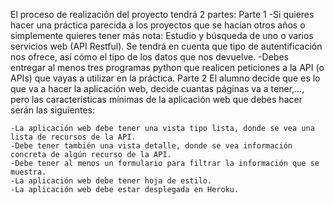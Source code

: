El proceso de realización del proyecto tendrá 2 partes:
Parte 1
	-Si quieres hacer una práctica parecida a los proyectos que se hacían otros años o simplemente quieres tener más nota: Estudio y búsqueda de uno o varios servicios web (API Restful). Se tendrá en cuenta que tipo de autentificación nos ofrece, así cómo el tipo de los datos que nos devuelve.
	-Debes entregar al menos tres programas python que realicen peticiones a la API (o APIs) que vayas a utilizar en la práctica.
Parte 2
El alumno decide que es lo que va a hacer la aplicación web, decide cuantas páginas va a tener,…, pero las características mínimas de la aplicación web que debes hacer serán las siguientes:

	-La aplicación web debe tener una vista tipo lista, donde se vea una lista de recursos de la API.
	-Debe tener también una vista detalle, donde se vea información concreta de algún recurso de la API.
	-Debe tener al menos un formulario para filtrar la información que se muestra.
	-La aplicación web debe tener hoja de estilo.
	-La aplicación web debe estar desplegada en Heroku.


